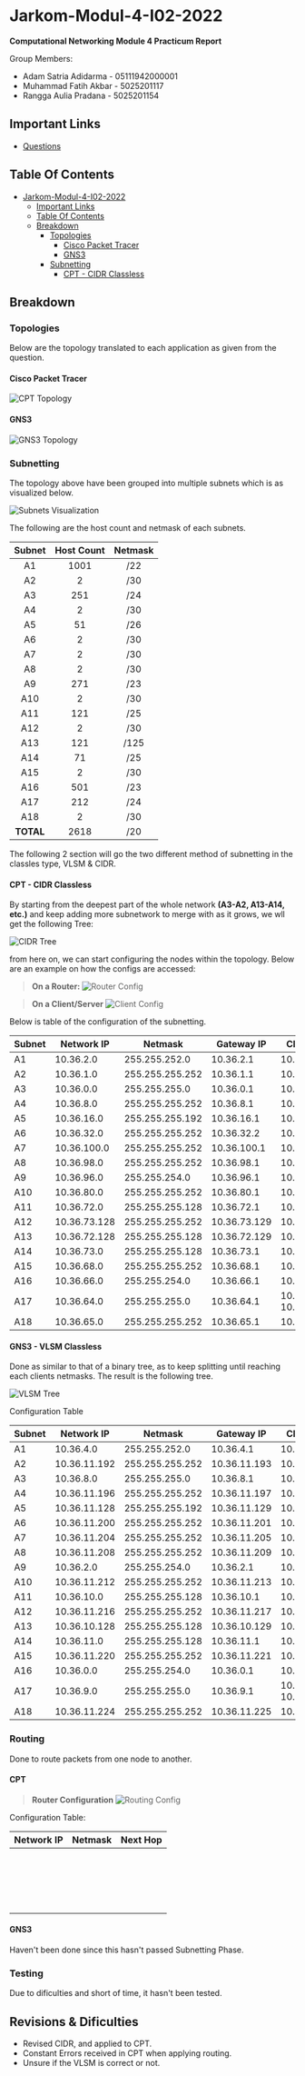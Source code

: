 # Jarkom-Modul-4-I02-2022

**Computational Networking Module 4 Practicum Report**

Group Members:

+ Adam Satria Adidarma - 05111942000001
+ Muhammad Fatih Akbar - 5025201117
+ Rangga Aulia Pradana - 5025201154

## Important Links

+ [Questions](https://docs.google.com/document/d/1a_ITp6WYIqoJFXA2oL1jkox9AzqYGxicjr2LGPBsqBE/edit)

## Table Of Contents

- [Jarkom-Modul-4-I02-2022](#jarkom-modul-4-i02-2022)
  - [Important Links](#important-links)
  - [Table Of Contents](#table-of-contents)
  - [Breakdown](#breakdown)
    - [Topologies](#topologies)
      - [Cisco Packet Tracer](#cisco-packet-tracer)
      - [GNS3](#gns3)
    - [Subnetting](#subnetting)
      - [CPT - CIDR Classless](#cpt---cidr-classless)

## Breakdown

### Topologies

Below are the topology translated to each application as given from the question.

#### Cisco Packet Tracer

![CPT Topology](https://i.imgur.com/3ND4p2t.png)

#### GNS3

![GNS3 Topology](https://i.imgur.com/yPLP7gb.png)

### Subnetting

The topology above have been grouped into multiple subnets which is as visualized below.

![Subnets Visualization](https://i.imgur.com/gKaEqcg.png)

The following are the host count and netmask of each subnets.

| **Subnet** 	| **Host Count** 	| **Netmask** 	|
|:----------:	|:--------------:	|:-----------:	|
| A1         	| 1001           	| /22         	|
| A2         	| 2              	| /30         	|
| A3         	| 251            	| /24         	|
| A4         	| 2              	| /30         	|
| A5         	| 51             	| /26         	|
| A6         	| 2              	| /30         	|
| A7         	| 2              	| /30         	|
| A8         	| 2              	| /30         	|
| A9         	| 271            	| /23         	|
| A10        	| 2              	| /30         	|
| A11        	| 121            	| /25         	|
| A12        	| 2              	| /30         	|
| A13        	| 121            	| /125        	|
| A14        	| 71             	| /25         	|
| A15        	| 2              	| /30         	|
| A16        	| 501            	| /23         	|
| A17        	| 212            	| /24         	|
| A18        	| 2              	| /30         	|
| **TOTAL**   	| 2618           	| /20         	|

The following 2 section will go the two different method of subnetting in the classles type, VLSM & CIDR.

#### CPT - CIDR Classless

By starting from the deepest part of the whole network **(A3-A2, A13-A14, etc.)** and keep adding more subnetwork to merge with as it grows, we wll get the following Tree:

![CIDR Tree](https://i.imgur.com/dSSLN0i.png)

from here on, we can start configuring the nodes within the topology. Below are an example on how the configs are accessed:

> **On a Router:**
> ![Router Config](https://i.imgur.com/OplLW7Q.png)

> **On a Client/Server**
> ![Client Config](https://i.imgur.com/LcUofRL.png)

Below is table of the configuration of the subnetting.

| **Subnet** 	| **Network IP** 	| **Netmask**     	| **Gateway IP** 	| **Client(s) IP**       	|
|------------	|----------------	|-----------------	|----------------	|------------------------	|
| A1         	| 10.36.2.0      	| 255.255.252.0   	| 10.36.2.1      	| 10.36.2.2              	|
| A2         	| 10.36.1.0      	| 255.255.255.252 	| 10.36.1.1      	| 10.36.1.2              	|
| A3         	| 10.36.0.0      	| 255.255.255.0   	| 10.36.0.1      	| 10.36.0.2              	|
| A4         	| 10.36.8.0      	| 255.255.255.252 	| 10.36.8.1      	| 10.36.8.2              	|
| A5         	| 10.36.16.0     	| 255.255.255.192 	| 10.36.16.1     	| 10.36.16.2             	|
| A6         	| 10.36.32.0     	| 255.255.255.252 	| 10.36.32.2     	| 10.36.32.2             	|
| A7         	| 10.36.100.0    	| 255.255.255.252 	| 10.36.100.1    	| 10.36.100.2            	|
| A8         	| 10.36.98.0     	| 255.255.255.252 	| 10.36.98.1     	| 10.36.98.2             	|
| A9         	| 10.36.96.0     	| 255.255.254.0   	| 10.36.96.1     	| 10.36.96.2             	|
| A10        	| 10.36.80.0     	| 255.255.255.252 	| 10.36.80.1     	| 10.36.80.2             	|
| A11        	| 10.36.72.0     	| 255.255.255.128 	| 10.36.72.1     	| 10.36.72.2             	|
| A12        	| 10.36.73.128   	| 255.255.255.252 	| 10.36.73.129   	| 10.36.73.130           	|
| A13        	| 10.36.72.128   	| 255.255.255.128 	| 10.36.72.129   	| 10.36.72.130           	|
| A14        	| 10.36.73.0     	| 255.255.255.128 	| 10.36.73.1     	| 10.36.73.2             	|
| A15        	| 10.36.68.0     	| 255.255.255.252 	| 10.36.68.1     	| 10.36.68.2             	|
| A16        	| 10.36.66.0     	| 255.255.254.0   	| 10.36.66.1     	| 10.36.66.2             	|
| A17        	| 10.36.64.0     	| 255.255.255.0   	| 10.36.64.1     	| 10.36.64.2, 10.36.64.3 	|
| A18        	| 10.36.65.0     	| 255.255.255.252 	| 10.36.65.1     	| 10.36.65.2             	|

#### GNS3 - VLSM Classless

Done as similar to that of a binary tree, as to keep splitting until reaching each clients netmasks. The result is the following tree.

![VLSM Tree](https://i.imgur.com/xL8U24E.png)

Configuration Table

| **Subnet** 	| **Network IP** 	| **Netmask**     	| **Gateway IP** 	| **Client(s) IP**     	|
|------------	|----------------	|-----------------	|----------------	|----------------------	|
| A1         	| 10.36.4.0      	| 255.255.252.0   	| 10.36.4.1      	| 10.36.4.2            	|
| A2         	| 10.36.11.192   	| 255.255.255.252 	| 10.36.11.193   	| 10.36.11.194         	|
| A3         	| 10.36.8.0      	| 255.255.255.0   	| 10.36.8.1      	| 10.36.8.2            	|
| A4         	| 10.36.11.196   	| 255.255.255.252 	| 10.36.11.197   	| 10.36.11.198         	|
| A5         	| 10.36.11.128   	| 255.255.255.192 	| 10.36.11.129   	| 10.36.11.130         	|
| A6         	| 10.36.11.200   	| 255.255.255.252 	| 10.36.11.201   	| 10.36.11.202         	|
| A7         	| 10.36.11.204   	| 255.255.255.252 	| 10.36.11.205   	| 10.36.11.206         	|
| A8         	| 10.36.11.208   	| 255.255.255.252 	| 10.36.11.209   	| 10.36.11.210         	|
| A9         	| 10.36.2.0      	| 255.255.254.0   	| 10.36.2.1      	| 10.36.2.2            	|
| A10        	| 10.36.11.212   	| 255.255.255.252 	| 10.36.11.213   	| 10.36.11.214         	|
| A11        	| 10.36.10.0     	| 255.255.255.128 	| 10.36.10.1     	| 10.36.10.2           	|
| A12        	| 10.36.11.216   	| 255.255.255.252 	| 10.36.11.217   	| 10.36.11.218         	|
| A13        	| 10.36.10.128   	| 255.255.255.128 	| 10.36.10.129   	| 10.36.10.130         	|
| A14        	| 10.36.11.0     	| 255.255.255.128 	| 10.36.11.1     	| 10.36.11.2           	|
| A15        	| 10.36.11.220   	| 255.255.255.252 	| 10.36.11.221   	| 10.36.11.222         	|
| A16        	| 10.36.0.0      	| 255.255.254.0   	| 10.36.0.1      	| 10.36.0.2            	|
| A17        	| 10.36.9.0      	| 255.255.255.0   	| 10.36.9.1      	| 10.36.9.2, 10.36.9.3 	|
| A18        	| 10.36.11.224   	| 255.255.255.252 	| 10.36.11.225   	| 10.36.11.226         	|

### Routing

Done to route packets from one node to another.

#### CPT

> **Router Configuration**
> ![Routing Config](https://i.imgur.com/cqVjpSH.png)

Configuration Table:

| Network IP 	| Netmask 	| Next Hop 	|
|------------	|---------	|----------	|
|            	|         	|          	|
|            	|         	|          	|
|            	|         	|          	|
|            	|         	|          	|
|            	|         	|          	|
|            	|         	|          	|
|            	|         	|          	|
|            	|         	|          	|
|            	|         	|          	|
|            	|         	|          	|
|            	|         	|          	|
|            	|         	|          	|
|            	|         	|          	|
|            	|         	|          	|
|            	|         	|          	|
|            	|         	|          	|
|            	|         	|          	|
|            	|         	|          	|
|            	|         	|          	|

#### GNS3

Haven't been done since this hasn't passed Subnetting Phase.

### Testing

Due to dificulties and short of time, it hasn't been tested.

## Revisions & Dificulties

+ Revised CIDR, and applied to CPT.
+ Constant Errors received in CPT when applying routing.
+ Unsure if the VLSM is correct or not.
